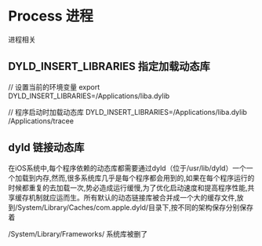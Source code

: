 # Process 进程

进程相关

## DYLD_INSERT_LIBRARIES 指定加载动态库

// 设置当前的环境变量
export DYLD_INSERT_LIBRARIES=/Applications/liba.dylib

// 程序启动时加载动态库
DYLD_INSERT_LIBRARIES=/Applications/liba.dylib /Applications/tracee

## dyld 链接动态库

在iOS系统中,每个程序依赖的动态库都需要通过dyld（位于/usr/lib/dyld）一个一个加载到内存,然而,很多系统库几乎是每个程序都会用到的,如果在每个程序运行的时候都重复的去加载一次,势必造成运行缓慢,为了优化启动速度和提高程序性能,共享缓存机制就应运而生。所有默认的动态链接库被合并成一个大的缓存文件,放到/System/Library/Caches/com.apple.dyld/目录下,按不同的架构保存分别保存着

/System/Library/Frameworks/ 系统库被删了
